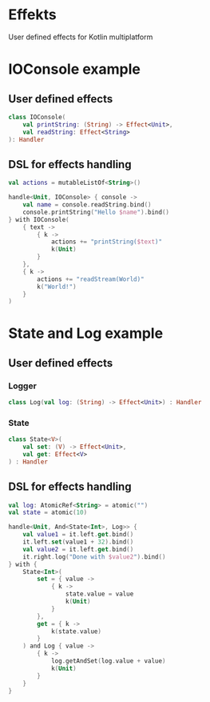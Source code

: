 # Effekts

User defined effects for Kotlin multiplatform

# IOConsole example

## User defined effects

```kotlin
class IOConsole(
    val printString: (String) -> Effect<Unit>,
    val readString: Effect<String>
): Handler
```

## DSL for effects handling

```kotlin
val actions = mutableListOf<String>()

handle<Unit, IOConsole> { console ->
    val name = console.readString.bind()
    console.printString("Hello $name").bind()
} with IOConsole(
    { text ->
        { k ->
            actions += "printString($text)"
            k(Unit)
        }
    },
    { k ->
        actions += "readStream(World)"
        k("World!")
    }
)
```

# State and Log example

## User defined effects

### Logger

```kotlin
class Log(val log: (String) -> Effect<Unit>) : Handler
```

### State

```kotlin
class State<V>(
    val set: (V) -> Effect<Unit>,
    val get: Effect<V>
) : Handler
```

## DSL for effects handling

```kotlin
val log: AtomicRef<String> = atomic("")
val state = atomic(10)

handle<Unit, And<State<Int>, Log>> {
    val value1 = it.left.get.bind()
    it.left.set(value1 + 32).bind()
    val value2 = it.left.get.bind()
    it.right.log("Done with $value2").bind()
} with {
    State<Int>(
        set = { value ->
            { k ->
                state.value = value
                k(Unit)
            }
        },
        get = { k ->
            k(state.value)
        }
    ) and Log { value ->
        { k ->
            log.getAndSet(log.value + value)
            k(Unit)
        }
    }
}
```


